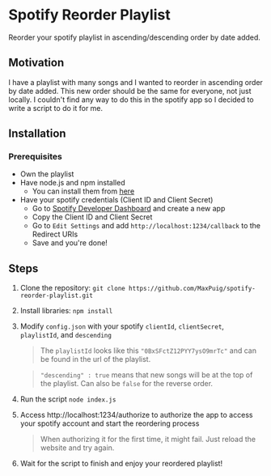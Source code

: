 # Spotify Reorder Playlist
Reorder your spotify playlist in ascending/descending order by date added.

## Motivation
I have a playlist with many songs and I wanted to reorder in ascending order by date added. This new order should be the same for everyone, not just locally. I couldn't find any way to do this in the spotify app so I decided to write a script to do it for me.

## Installation
### Prerequisites
- Own the playlist
- Have node.js and npm installed
  - You can install them from [here](https://nodejs.org/en/download/)
- Have your spotify credentials (Client ID and Client Secret)
  - Go to [Spotify Developer Dashboard](https://developer.spotify.com/dashboard) and create a new app
  - Copy the Client ID and Client Secret
  - Go to `Edit Settings` and add `http://localhost:1234/callback` to the Redirect URIs
  - Save and you're done!

## Steps
1. Clone the repository: `git clone https://github.com/MaxPuig/spotify-reorder-playlist.git`
2. Install libraries: `npm install`
3. Modify `config.json` with your spotify `clientId`, `clientSecret`, `playlistId`, and `descending`
   > The `playlistId` looks like this `"0BxSFctZ12PYY7ysO9mrTc"` and can be found in the url of the playlist.
   
   > `"descending" : true` means that new songs will be at the top of the playlist. Can also be `false` for the reverse order.
4. Run the script `node index.js`
5. Access http://localhost:1234/authorize to authorize the app to access your spotify account and start the reordering process
   > When authorizing it for the first time, it might fail. Just reload the website and try again.
6. Wait for the script to finish and enjoy your reordered playlist!